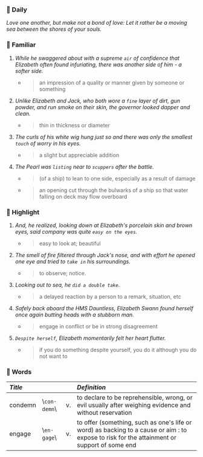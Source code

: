 ### :cherries: Daily
*Love one another, but make not a bond of love: Let it rather be a moving sea between the shores of your souls.*
### :watermelon: Familiar
1. *While he swaggered about with a supreme `air` of confidence that Elizabeth often found infuriating, there was another side of him - a softer side.*
   * > an impression of a quality or manner given by someone or something
2. *Unlike Elizabeth and Jack, who both wore a `fine` layer of dirt, gun powder, and run smoke on their skin, the governor looked dapper and clean.*
   * > thin in thickness or diameter
3. *The curls of his white wig hung just so and there was only the smallest `touch` of worry in his eyes.*
   * > a slight but appreciable addition
4. *The Pearl was `listing` near to `scuppers` after the battle.*
   * > (of a ship) to lean to one side, especially as a result of damage
   * > an opening cut through the bulwarks of a ship so that water falling on deck may flow overboard
### :tangerine: Highlight
1. *And, he realized, looking down at Elizabeth's porcelain skin and brown eyes, said company was quite `easy on the eyes`.*
   * > easy to look at; beautiful
2. *The smell of fire filtered through Jack's nose, and with effort he opened one eye and tried to `take in` his surroundings.*
   * > to observe; notice.
3. *Looking out to sea, he `did a double take`.*
   * > a delayed reaction by a person to a remark, situation, etc
4. *Safely back aboard the HMS Dauntless, Elizabeth Swann found herself once again butting heads with a stubborn man.*
   * > engage in conflict or be in strong disagreement
5. *`Despite herself`, Elizabeth momentarily felt her heart flutter.*
   * > if you do something despite yourself, you do it although you do not want to
### :grapes: Words
|*Title*|||*Definition*|
|:-----|:-----|:-----|:-----|
|condemn| \\`con·​demn`\\ |v.|to declare to be reprehensible, wrong, or evil usually after weighing evidence and without reservation|
|engage| \\`en·​gage`\\ |v.|to offer (something, such as one's life or word) as backing to a cause or aim : to expose to risk for the attainment or support of some end|

